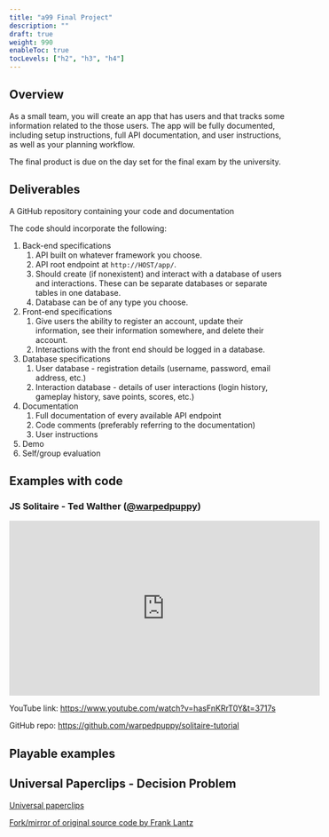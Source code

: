 ```yaml
---
title: "a99 Final Project"
description: ""
draft: true
weight: 990
enableToc: true
tocLevels: ["h2", "h3", "h4"]
---
```


## Overview

As a small team, you will create an app that has users and that tracks some information related to the those users.
The app will be fully documented, including setup instructions, full API documentation, and user instructions, as well as your planning workflow.

The final product is due on the day set for the final exam by the university.

## Deliverables

A GitHub repository containing your code and documentation

The code should incorporate the following:

1. Back-end specifications
	1. API built on whatever framework you choose.
	2. API root endpoint at `http://HOST/app/`.
	2. Should create (if nonexistent) and interact with a database of users and interactions. These can be separate databases or separate tables in one database.
	3. Database can be of any type you choose.
2. Front-end specifications
	1. Give users the ability to register an account, update their information, see their information somewhere, and delete their account.
	2. Interactions with the front end should be logged in a database. 
3. Database specifications
	1. User database - registration details (username, password, email address, etc.)
	2. Interaction database - details of user interactions (login history, gameplay history, save points, scores, etc.)
4. Documentation
	1. Full documentation of every available API endpoint
	2. Code comments (preferably referring to the documentation)
	3. User instructions
5. Demo
6. Self/group evaluation



## Examples with code

### JS Solitaire - Ted Walther ([@warpedpuppy](https://github.com/warpedpuppy))

<iframe width="560" height="315" src="https://www.youtube-nocookie.com/embed/hasFnKRrT0Y" title="YouTube video player" frameborder="0" allow="accelerometer; autoplay; clipboard-write; encrypted-media; gyroscope; picture-in-picture" allowfullscreen></iframe>

YouTube link: https://www.youtube.com/watch?v=hasFnKRrT0Y&t=3717s

GitHub repo: https://github.com/warpedpuppy/solitaire-tutorial

## Playable examples

## Universal Paperclips - Decision Problem

[Universal paperclips](https://www.decisionproblem.com/paperclips/)

[Fork/mirror of original source code by Frank Lantz](https://github.com/jdmar3/paperclips/tree/frank)
